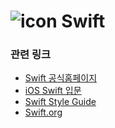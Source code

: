 # ![icon](https://devimages-cdn.apple.com/assets/elements/icons/swift/swift-64x64.png) Swift

### 관련 링크
- [Swift 공식홈페이지](https://developer.apple.com/swift/)
- [iOS Swift 입문](https://programmers.co.kr/learn/courses/4#part-start)
- [Swift Style Guide](https://github.com/github/swift-style-guide)
- [Swift.org](https://swift.org/)